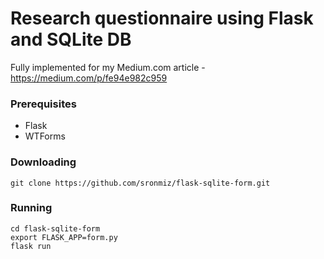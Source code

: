 # Research questionnaire using Flask and SQLite DB
Fully implemented for my Medium.com article - https://medium.com/p/fe94e982c959
### Prerequisites
* Flask
* WTForms
### Downloading
```
git clone https://github.com/sronmiz/flask-sqlite-form.git
```
### Running
```
cd flask-sqlite-form
export FLASK_APP=form.py
flask run
```
